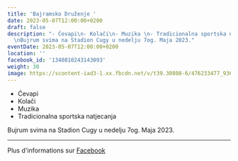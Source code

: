 ```yaml
---
title: 'Bajramsko Druženje '
date: 2023-05-07T12:00:00+0200
draft: false
description: "- Ćevapi\n- Kolači\n- Muzika \n- Tradicionalna sportska natjecanja\n\
  \nBujrum svima na Stadion Cugy u nedelju 7og. Maja 2023."
eventDate: 2023-05-07T12:00:00+0200
location: ''
facebook_id: '1340810243143093'
weight: 30
image: https://scontent-iad3-1.xx.fbcdn.net/v/t39.30808-6/476233477_936651505262116_4103480540059516894_n.jpg?_nc_cat=110&ccb=1-7&_nc_sid=9e60e4&_nc_ohc=X-AtNDUH61sQ7kNvwGEQVgp&_nc_oc=Admg33hQHL8JtIVgRiK9LIXH7M2y5JFsEA9EinJusG7BVfhimmOpeXO6CIt52igj1Sk&_nc_zt=23&_nc_ht=scontent-iad3-1.xx&edm=ABTKTjYEAAAA&_nc_gid=syox-scp-aEzdXpUSjl9rA&_nc_tpa=Q5bMBQFxQsCAGca4_Oi9zxJ8pTewwYlyHS5r04fLz6mGoWGd9Rv_RxcTCnG-oGEzjBPqR5uE_qJNOlmqPw&oh=00_AffCZxz5Oik5idBEySBk-y0qyYQtZKS9LFSXErz4Ut2voQ&oe=6900B2CB
---
```


- Ćevapi
- Kolači
- Muzika 
- Tradicionalna sportska natjecanja

Bujrum svima na Stadion Cugy u nedelju 7og. Maja 2023.

---

Plus d'informations sur [Facebook](https://facebook.com/events/1340810243143093)